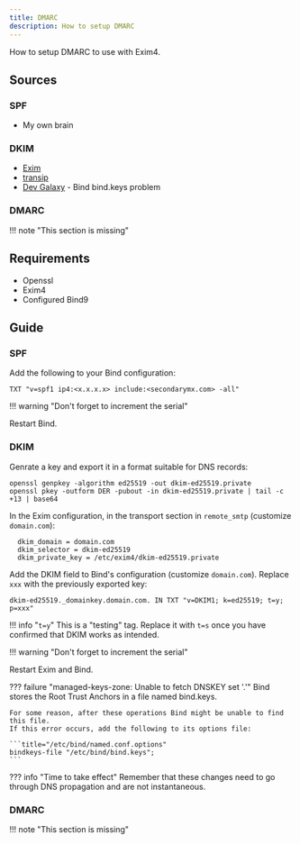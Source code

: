 ```yaml
---
title: DMARC
description: How to setup DMARC
---
```


How to setup DMARC to use with Exim4. 

## Sources

### SPF

- My own brain

### DKIM

- [Exim](https://www.exim.org/exim-html-current/doc/html/spec_html/ch-dkim_spf_srs_and_dmarc.html)
- [transip](https://www.transip.eu/knowledgebase/3199-using-dkim-with-ubuntu-debian)
- [Dev Galaxy](https://dev1galaxy.org/viewtopic.php?id=5340) - Bind bind.keys problem

### DMARC

!!! note "This section is missing"

## Requirements

- Openssl
- Exim4
- Configured Bind9

## Guide

### SPF

Add the following to your Bind configuration:

```
TXT "v=spf1 ip4:<x.x.x.x> include:<secondarymx.com> -all"
```

!!! warning "Don't forget to increment the serial"

Restart Bind.

### DKIM

Genrate a key and export it in a format suitable for DNS records:

```
openssl genpkey -algorithm ed25519 -out dkim-ed25519.private
openssl pkey -outform DER -pubout -in dkim-ed25519.private | tail -c +13 | base64
```

In the Exim configuration, in the transport section in `remote_smtp` (customize `domain.com`):

```
  dkim_domain = domain.com
  dkim_selector = dkim-ed25519
  dkim_private_key = /etc/exim4/dkim-ed25519.private
```

Add the DKIM field to Bind's configuration (customize `domain.com`). Replace `xxx` with the previously exported key:

```
dkim-ed25519._domainkey.domain.com. IN TXT "v=DKIM1; k=ed25519; t=y; p=xxx"
```

!!! info "`t=y`"
    This is a "testing" tag. Replace it with `t=s` once you have confirmed that DKIM works as intended.

!!! warning "Don't forget to increment the serial"

Restart Exim and Bind.

??? failure "managed-keys-zone: Unable to fetch DNSKEY set '.'"
    Bind stores the Root Trust Anchors in a file named bind.keys. 

    For some reason, after these operations Bind might be unable to find this file. 
    If this error occurs, add the following to its options file:

    ```title="/etc/bind/named.conf.options"
    bindkeys-file "/etc/bind/bind.keys";
    ```

??? info "Time to take effect"
    Remember that these changes need to go through DNS propagation and are not instantaneous.


### DMARC

!!! note "This section is missing"
